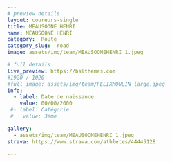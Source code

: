 ```yaml
---
# preview details
layout: coureurs-single
title: MEAUSOONE HENRI
name: MEAUSOONE HENRI
category:  Route
category_slug:  road
image: assets/img/team/MEAUSOONEHENRI_1.jpeg

# full details
live_preview: https://bslthemes.com
#1920 / 1020
#full_image: assets/img/team/FELIXMOULIN_large.jpeg
info:
  - label: Date de naissance
    value: 00/00/2000
 #- label: Catégorie 
 #   value: 3ème

gallery:
  - assets/img/team/MEAUSOONEHENRI_1.jpeg
strava: https://www.strava.com/athletes/44445128

---
```

